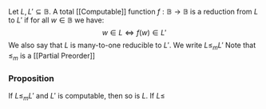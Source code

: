 Let $L,L'\subseteq \mathbb{B}$. 
A total [[Computable]] function $f:\mathbb{B}\to \mathbb{B}$ is a reduction from $L$ to $L'$ if for all $w\in \mathbb{B}$ we have:
$$
w \in L \iff f(w) \in L'
$$
We also say that $L$ is many-to-one reducible to $L'$.
We write $L\leq_{m} L'$
Note that $\leq_{m}$ is a [[Partial Preorder]]

### Proposition
If $L\leq_{m} L'$ and $L'$ is computable, then so is $L$.
If $L\leq$
